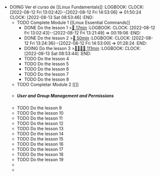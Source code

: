 - DOING Ver el curso de [[Linux Fundamentals]]
  :LOGBOOK:
  CLOCK: [2022-08-12 Fri 13:02:42]--[2022-08-12 Fri 14:53:06] =>  01:50:24
  CLOCK: [2022-08-13 Sat 08:53:46]
  :END:
	- TODO Complete Module 1 [[Linux Essential Commands]]
		- DONE Do the lesson 1 >[🍅 17min](#agenda-pomo://?t=p-1660302316445-961)
		  :LOGBOOK:
		  CLOCK: [2022-08-12 Fri 13:02:43]--[2022-08-12 Fri 13:21:49] =>  00:19:06
		  :END:
		- DONE Do the lesson 2 >[🍅 50min](#agenda-pomo://?t=f-1660305319856-1500%2Cp-1660307197748-1487)
		  :LOGBOOK:
		  CLOCK: [2022-08-12 Fri 13:24:36]--[2022-08-12 Fri 14:53:00] =>  01:28:24
		  :END:
		- DOING Do the lesson 3 >[🍅🍅🍅🍅 111min](#agenda-pomo://?t=f-1660373637880-1500%2Cf-1660375918294-1500%2Cf-1660379071681-1500%2Cf-1660381508994-1500%2Cp-1660384642906-639)
		  :LOGBOOK:
		  CLOCK: [2022-08-13 Sat 08:53:44]
		  :END:
		- TODO Do the lesson 4
		- TODO Do the lesson 5
		- TODO Do the lesson 6
		- TODO Do the lesson 7
		- TODO Do the lesson 8
	- TODO Completar Module 2 [[]]
	- ##### User and Group Management and Permissions
	- TODO Do the lesson 9
	- TODO Do the lesson 10
	- TODO Do the lesson 11
	- TODO Do the lesson 12
	- TODO Do the lesson 13
	- TODO Do the lesson 14
	- TODO Do the lesson 15
	- TODO Do the lesson 16
	- TODO Do the lesson 17
	- TODO Do the lesson 18
	- TODO Do the lesson 19
	-
	-